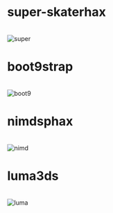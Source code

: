 # super-skaterhax
<br>![super](https://github.com/curtainch/3dschiebukuro/assets/57213007/0c3dea8a-be0a-45a3-9687-3be9a424e62b)
# boot9strap
<br>![boot9](https://github.com/curtainch/3dschiebukuro/assets/57213007/cc0b4594-a25e-4cf8-974d-965f51b0c207)
# nimdsphax
<br>![nimd](https://github.com/curtainch/3dschiebukuro/assets/57213007/c09459fa-a739-4cb0-9424-14df1eaf7572)
# luma3ds
<br>![luma](https://github.com/curtainch/3dschiebukuro/assets/57213007/5c398356-1ee7-4fe2-b2a8-f9ad3fbd2d28)
